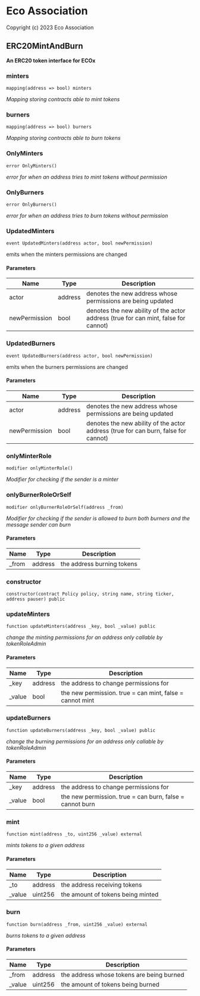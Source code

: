 # Eco Association

Copyright (c) 2023 Eco Association

## ERC20MintAndBurn

**An ERC20 token interface for ECOx**

### minters

  ```solidity
  mapping(address => bool) minters
  ```

_Mapping storing contracts able to mint tokens_

### burners

  ```solidity
  mapping(address => bool) burners
  ```

_Mapping storing contracts able to burn tokens_

### OnlyMinters

  ```solidity
  error OnlyMinters()
  ```

_error for when an address tries to mint tokens without permission_

### OnlyBurners

  ```solidity
  error OnlyBurners()
  ```

_error for when an address tries to burn tokens without permission_

### UpdatedMinters

  ```solidity
  event UpdatedMinters(address actor, bool newPermission)
  ```

emits when the minters permissions are changed

#### Parameters

| Name | Type | Description |
| ---- | ---- | ----------- |
| actor | address | denotes the new address whose permissions are being updated |
| newPermission | bool | denotes the new ability of the actor address (true for can mint, false for cannot) |

### UpdatedBurners

  ```solidity
  event UpdatedBurners(address actor, bool newPermission)
  ```

emits when the burners permissions are changed

#### Parameters

| Name | Type | Description |
| ---- | ---- | ----------- |
| actor | address | denotes the new address whose permissions are being updated |
| newPermission | bool | denotes the new ability of the actor address (true for can burn, false for cannot) |

### onlyMinterRole

  ```solidity
  modifier onlyMinterRole()
  ```

_Modifier for checking if the sender is a minter_

### onlyBurnerRoleOrSelf

  ```solidity
  modifier onlyBurnerRoleOrSelf(address _from)
  ```

_Modifier for checking if the sender is allowed to burn
both burners and the message sender can burn_

#### Parameters

| Name | Type | Description |
| ---- | ---- | ----------- |
| _from | address | the address burning tokens |

### constructor

  ```solidity
  constructor(contract Policy policy, string name, string ticker, address pauser) public
  ```

### updateMinters

  ```solidity
  function updateMinters(address _key, bool _value) public
  ```

_change the minting permissions for an address
only callable by tokenRoleAdmin_

#### Parameters

| Name | Type | Description |
| ---- | ---- | ----------- |
| _key | address | the address to change permissions for |
| _value | bool | the new permission. true = can mint, false = cannot mint |

### updateBurners

  ```solidity
  function updateBurners(address _key, bool _value) public
  ```

_change the burning permissions for an address
only callable by tokenRoleAdmin_

#### Parameters

| Name | Type | Description |
| ---- | ---- | ----------- |
| _key | address | the address to change permissions for |
| _value | bool | the new permission. true = can burn, false = cannot burn |

### mint

  ```solidity
  function mint(address _to, uint256 _value) external
  ```

_mints tokens to a given address_

#### Parameters

| Name | Type | Description |
| ---- | ---- | ----------- |
| _to | address | the address receiving tokens |
| _value | uint256 | the amount of tokens being minted |

### burn

  ```solidity
  function burn(address _from, uint256 _value) external
  ```

_burns tokens to a given address_

#### Parameters

| Name | Type | Description |
| ---- | ---- | ----------- |
| _from | address | the address whose tokens are being burned |
| _value | uint256 | the amount of tokens being burned |

